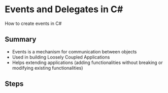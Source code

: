 # Events and Delegates in C#
How to create events in C#

## Summary
- Events is a mechanism for communication between objects
- Used in building Loosely Coupled Applications
- Helps extending applications (adding functionalities without breaking or modifying existing functionalities)

## Steps

